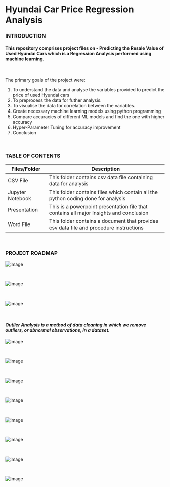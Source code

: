 # Hyundai Car Price Regression Analysis

### **INTRODUCTION**

####  This repository comprises project files on - Predicting the Resale Value of Used Hyundai Cars which is a Regression Analysis performed using machine learning. 

<br/>

The primary goals of the project were:

1. To understand the data and analyse the variables provided to predict the price of used Hyundai cars
2. To preprocess the data for futher analysis.
3. To visualise the data for correlation between the variables.
4. Create necessary machine learning models using python programming
5. Compare accuracies of different ML models and find the one with higher accuracy
6. Hyper-Parameter Tuning for accuracy improvement
7. Conclusion


<br />

### **TABLE OF CONTENTS**

| Files/Folder | Description |
| -----------  | ----------- |
| CSV File  | This folder contains csv data file containing data for analysis           |
| Jupyter Notebook    | This folder contains files which contain all the python coding done for analysis     |
| Presentation | This is a powerpoint presentation file that contains all major Insights and conclusion |
| Word File | This folder contains a document that provides csv data file and procedure instructions   |



<br />

### **PROJECT ROADMAP**

![image](https://github.com/Rushikesh-Kharat/Hyundai-Car-Price-Regression-Analysis/assets/99657888/6335cf9c-ba99-4b1f-bfcf-2c842c82889b)


<br />

![image](https://github.com/Rushikesh-Kharat/Hyundai-Car-Price-Regression-Analysis/assets/99657888/b9e64753-2f3f-4595-9e43-3f9c95e345cc)

<br />

![image](https://github.com/Rushikesh-Kharat/Hyundai-Car-Price-Regression-Analysis/assets/99657888/c915d0e9-284b-4f71-8846-fe0617e6d4dd)

<br />

#### *Outlier Analysis is a method of data cleaning in which we remove outliers, or abnormal observations, in a dataset.*

![image](https://github.com/Rushikesh-Kharat/Hyundai-Car-Price-Regression-Analysis/assets/99657888/d7622149-8502-4ed1-8891-ce5338719fcc)

<br />

![image](https://github.com/Rushikesh-Kharat/Hyundai-Car-Price-Regression-Analysis/assets/99657888/223f4cb1-ecf2-4b09-810d-12ef7753502b)

<br />

![image](https://github.com/Rushikesh-Kharat/Hyundai-Car-Price-Regression-Analysis/assets/99657888/51a047ca-46aa-4d32-aec4-9775f64ce8ba)

<br />

![image](https://github.com/Rushikesh-Kharat/Hyundai-Car-Price-Regression-Analysis/assets/99657888/d3904f98-33f3-4cd9-af39-0eda6ac6a70c)

<br />

![image](https://github.com/Rushikesh-Kharat/Hyundai-Car-Price-Regression-Analysis/assets/99657888/5351eb60-a8ed-4e70-a1a2-0cc176355fbe)

<br />

![image](https://github.com/Rushikesh-Kharat/Hyundai-Car-Price-Regression-Analysis/assets/99657888/1afb3080-3bcb-4bc2-9998-693a1719f980)

<br />

![image](https://github.com/Rushikesh-Kharat/Hyundai-Car-Price-Regression-Analysis/assets/99657888/b4180152-12c0-406f-a7b7-491d8a320036)

<br />

![image](https://github.com/Rushikesh-Kharat/Hyundai-Car-Price-Regression-Analysis/assets/99657888/7d054fbd-92a9-4f11-95e7-f9c4135572f6)

<br />










